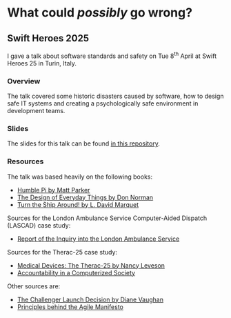 # What could _possibly_ go wrong?
## Swift Heroes 2025

I gave a talk about software standards and safety on Tue 8<sup>th</sup> April at Swift Heroes 25 in Turin, Italy.

### Overview

The talk covered some historic disasters caused by software, how to design safe IT systems and creating a psychologically safe environment in development teams.

### Slides

The slides for this talk can be found [in this repository](Slides.pdf).

### Resources

The talk was based heavily on the following books:

- [Humble Pi by Matt Parker](https://www.penguin.co.uk/books/300640/humble-pi-by-parker-matt/9780141989143)
- [The Design of Everyday Things by Don Norman](https://mitpress.mit.edu/9780262525671/the-design-of-everyday-things/)
- [Turn the Ship Around! by L. David Marquet](https://davidmarquet.com/turn-the-ship-around-book/)

Sources for the London Ambulance Service Computer-Aided Dispatch (LASCAD) case study:

- [Report of the Inquiry into the London Ambulance Service](http://www0.cs.ucl.ac.uk/staff/A.Finkelstein/las/lascase0.9.pdf)

Sources for the Therac-25 case study:

- [Medical Devices: The Therac-25 by Nancy Leveson](https://legacy.cs.indiana.edu/classes/p415-sjoh/readings/Therac25/therac-update.pdf)
- [Accountability in a Computerized Society](https://nissenbaum.tech.cornell.edu/papers/accountability.pdf)

Other sources are:

- [The Challenger Launch Decision by Diane Vaughan](https://press.uchicago.edu/ucp/books/book/chicago/C/bo22781921.html)
- [Principles behind the Agile Manifesto](https://agilemanifesto.org/principles.html)


